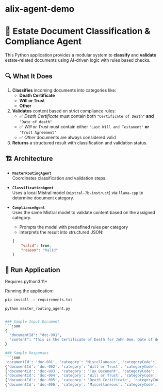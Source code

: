 # alix-agent-demo
# 🧠 Estate Document Classification & Compliance Agent

This Python application provides a modular system to **classify** and **validate** estate-related documents using AI-driven logic with rules based checks.

## 🔍 What It Does

1. **Classifies** incoming documents into categories like:
   - **Death Certificate**
   - **Will or Trust**
   - **Other**
2. **Validates** content based on strict compliance rules:
   - ✅ *Death Certificate* must contain both `"Certificate of Death"` **and** `"Date of death"`
   - ✅ *Will or Trust* must contain either `"Last Will and Testament"` **or** `"Trust Agreement"`
   - ✅ *Other* documents are always considered valid
3. **Returns** a structured result with classification and validation status.

## 🏗 Architecture

- **`MasterRoutingAgent`**  
  Coordinates classification and validation steps.
  
- **`ClassificationAgent`**  
  Uses a local Mistral model (`mistral-7b-instruct`) via `llama-cpp` to determine document category.

- **`ComplianceAgent`**  
  Uses the same Mistral model to validate content based on the assigned category.
    - Prompts the model with predefined rules per category
    - Interprets the result into structured JSON:
    ```json
    {
        "valid": true,
        "reason": "Valid"
    }

## 🧪 Run Application
  Requires python3.11+

  Running the application:

```bash
pip install -r requirements.txt

python master_routing_agent.py


### Sample Input Document
```json
{
  "documentId": "doc-001",
  "content": "This is the Certificate of Death for John Doe. Date of death: 2023-01-01."
}

### Sample Responses
```json
'documentId': 'doc-001', 'category': 'Miscellaneous', 'categoryCode': '00.0000-00', 'valid': True, 'reason': 'Valid'}
{'documentId': 'doc-002', 'category': 'Will or Trust', 'categoryCode': '02.0300-50', 'valid': False, 'reason': "Invalid due to missing content: 'Last Will and Testament'"}
{'documentId': 'doc-003', 'category': 'Tax Document', 'categoryCode': '05.5000-70', 'valid': True, 'reason': 'Valid'}
{'documentId': 'doc-004', 'category': 'Will or Trust', 'categoryCode': '02.0300-50', 'valid': True, 'reason': 'Valid'}
{'documentId': 'doc-005', 'category': 'Death Certificate', 'categoryCode': '01.0000-50', 'valid': True, 'reason': 'Valid'}
{'documentId': 'doc-006', 'category': 'Miscellaneous', 'categoryCode': '00.0000-00', 'valid': True, 'reason': 'Valid'}
